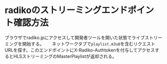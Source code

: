 # radikoのストリーミングエンドポイント確認方法
ブラウザでradiko.jpにアクセスして開発者ツールを開いた状態でライブストリーミングを開始する。　　
ネットワークタブで`playlist.m3u8`を含むリクエストURLを探す。このエンドポイントにX-Radiko-Authtokenを付与してアクセスするとHLSストリーミングのMasterPlaylistが返却される。